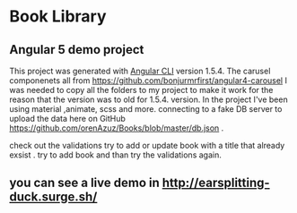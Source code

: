 # Book Library
## Angular 5 demo project
This project was generated with [Angular CLI](https://github.com/angular/angular-cli) version 1.5.4.
The carusel componenets all from https://github.com/bonjurmrfirst/angular4-carousel
I was needed to copy all the folders to my project
to make it work for the reason that the version was to old for 1.5.4. version.
In the project I've been using material ,animate, scss and more.
connecting to a fake DB server to upload the data 
here on GitHub https://github.com/orenAzuz/Books/blob/master/db.json .

check out the validations try to add or update book with a title that already exsist .
try to add book and than try the validations again.
## you can see a live demo in http://earsplitting-duck.surge.sh/ 
